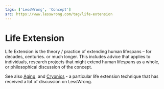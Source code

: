 ```yaml
---
tags: ['LessWrong', 'Concept']
src: https://www.lesswrong.com/tag/life-extension
---
```


# Life Extension
Life Extension is the theory / practice of extending human lifespans – for decades, centuries. or much longer. This includes advice that applies to individuals, research projects that might extend human lifespans as a whole, or philosophical discussion of the concept. 

See also [Aging](https://www.lesswrong.com/tag/aging), and [Cryonics](https://www.lessestwrong.com/tag/cryonics) - a particular life extension technique that has received a lot of discussion on LessWrong.


